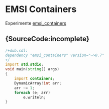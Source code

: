 # EMSI Containers

Experimente [emsi_containers](https://github.com/dlang-community/containers)

## {SourceCode:incomplete}

```d
/+dub.sdl:
dependency "emsi_containers" version="~>0.7"
+/
import std.stdio;
void main(string[] args)
{
    import containers;
    DynamicArray!int arr;
    arr ~= 1;
    foreach (e; arr)
        e.writeln;
}
```
